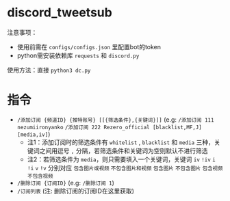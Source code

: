 # discord_tweetsub

注意事项：

- 使用前需在 `configs/configs.json` 里配置bot的token
- python需安装依赖库 `requests` 和 `discord.py`

使用方法：直接 `python3 dc.py`

# 指令

- `/添加订阅 {频道ID} {推特账号} [[{筛选条件},{关键词}]]` (e.g: `/添加订阅 111 nezumiironyanko` `/添加订阅 222 Rezero_official [blacklist,MF,J] [media,iv]`)
  - 注1：添加订阅时的筛选条件有 `whitelist` , `blacklist` 和 `media` 三种，关键词之间用逗号 `,` 分隔，若筛选条件和关键词为空则默认不进行筛选
  - 注2：若筛选条件为 `media`，则只需要填入一个关键词，关键词 `iv` `!iv` `i` `!i` `v` `!v` 分别对应 `包含图片或视频` `不包含图片和视频` `包含图片` `不包含图片` `包含视频` `不包含视频`
- `/删除订阅 {订阅ID}` (e.g: `/删除订阅 1`)
- `/订阅列表` (注: 删除订阅的订阅ID在这里获取)
